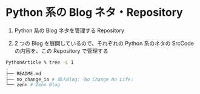 # Python 系の Blog ネタ・Repository

1. Python 系の Blog ネタを管理する Repository

2. 2 つの Blog を展開しているので、それぞれの Python 系のネタの SrcCode の内容を、この Repository で管理する

```bash
PythonArticle % tree -L 1
.
├── README.md
├── no_change_io # 個人Blog:『No Change No Life』
└── zenn # Zenn Blog
```
